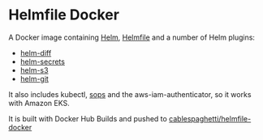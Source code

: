 # Helmfile Docker

A Docker image containing [Helm](https://github.com/helm/helm), [Helmfile](https://github.com/roboll/helmfile) and a number of Helm plugins:

  - [helm-diff](https://github.com/databus23/helm-diff)
  - [helm-secrets](https://github.com/jkroepke/helm-secrets)
  - [helm-s3](https://github.com/hypnoglow/helm-s3)
  - [helm-git](https://github.com/aslafy-z/helm-git)

It also includes kubectl, [sops](https://github.com/mozilla/sops) and the aws-iam-authenticator, so it works with Amazon EKS.

It is built with Docker Hub Builds and pushed to [cablespaghetti/helmfile-docker](https://hub.docker.com/r/cablespaghetti/helmfile-docker)
